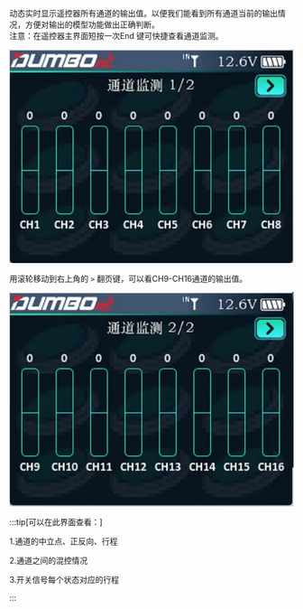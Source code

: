 动态实时显示遥控器所有通道的输出值。以便我们能看到所有通道当前的输出情况，方便对输出的模型功能做出正确判断。<br/>
注意：在遥控器主界面短按一次End 键可快捷查看通道监测。

![](../pic/211.webp)

用滚轮移动到右上角的 ` > `   翻页键，可以看CH9-CH16通道的输出值。

![](../pic/212.webp)

:::tip[可以在此界面查看：]

1.通道的中立点、正反向、行程

2.通道之间的混控情况

3.开关信号每个状态对应的行程

:::
